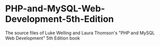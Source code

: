 # PHP-and-MySQL-Web-Development-5th-Edition
The source files of Luke Welling and Laura Thomson's "PHP and MySQL Web Development" 5th Edition book
